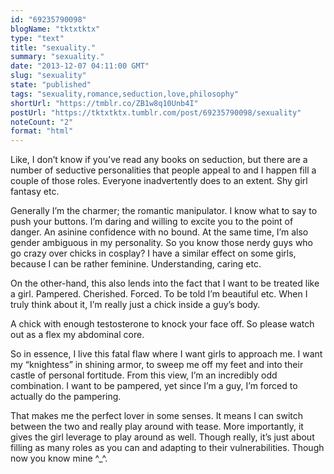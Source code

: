```yaml
---
id: "69235790098"
blogName: "tktxtktx"
type: "text"
title: "sexuality."
summary: "sexuality."
date: "2013-12-07 04:11:00 GMT"
slug: "sexuality"
state: "published"
tags: "sexuality,romance,seduction,love,philosophy"
shortUrl: "https://tmblr.co/ZB1w8q10Unb4I"
postUrl: "https://tktxtktx.tumblr.com/post/69235790098/sexuality"
noteCount: "2"
format: "html"
---
```


Like, I don’t know if you’ve read any books on seduction, but there are a number of seductive personalities that people appeal to and I happen fill a couple of those roles. Everyone inadvertently does to an extent. Shy girl fantasy etc.

Generally I’m the charmer; the romantic manipulator. I know what to say to push your buttons. I’m daring and willing to excite you to the point of danger. An asinine confidence with no bound. At the same time, I’m also gender ambiguous in my personality. So you know those nerdy guys who go crazy over chicks in cosplay? I have a similar effect on some girls, because I can be rather feminine. Understanding, caring etc.

On the other-hand, this also lends into the fact that I want to be treated like a girl. Pampered. Cherished. Forced. To be told I’m beautiful etc. When I truly think about it, I’m really just a chick inside a guy’s body.

A chick with enough testosterone to knock your face off. So please watch out as a flex my abdominal core.

So in essence, I live this fatal flaw where I want girls to approach me. I want my “knightess” in shining armor, to sweep me off my feet and into their castle of personal fortitude. From this view, I’m an incredibly odd combination. I want to be pampered, yet since I’m a guy, I’m forced to actually do the pampering.

That makes me the perfect lover in some senses. It means I can switch between the two and really play around with tease. More importantly, it gives the girl leverage to play around as well. Though really, it’s just about filling as many roles as you can and adapting to their vulnerabilities. Though now you know mine ^_^.